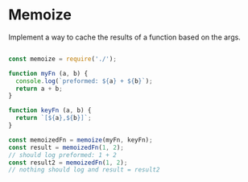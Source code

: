 # Memoize

Implement a way to cache the results of a function based on the args.

```javascript

const memoize = require('./');

function myFn (a, b) {
  console.log(`preformed: ${a} + ${b}`);
  return a + b;
}

function keyFn (a, b) {
  return `[${a},${b}]`;
}

const memoizedFn = memoize(myFn, keyFn);
const result = memoizedFn(1, 2);
// should log preformed: 1 + 2
const result2 = memoizedFn(1, 2);
// nothing should log and result = result2
```

